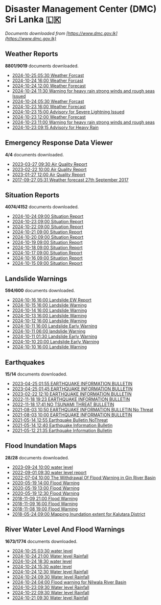 # Disaster Management Center (DMC) Sri Lanka :sri_lanka:

*Documents downloaded from [https://www.dmc.gov.lk](https://www.dmc.gov.lk)*

## Weather Reports

**8801/9019** documents downloaded.

* [2024-10-25 05:30 Weather Forcast](data/weather-reports/20241025.0530.weather-forcast.pdf)
* [2024-10-24 16:00 Weather Forcast](data/weather-reports/20241024.1600.weather-forcast.pdf)
* [2024-10-24 12:00 Weather Forecast](data/weather-reports/20241024.1200.weather-forecast.pdf)
* [2024-10-24 11:30 Warning for heavy rain strong winds and rough seas Issued](data/weather-reports/20241024.1130.warning-for-heavy-rain-strong-winds-and-rough-seas-issued.pdf)
* [2024-10-24 05:30 Weather Forcast](data/weather-reports/20241024.0530.weather-forcast.pdf)
* [2024-10-23 16:00 Weather Forecast](data/weather-reports/20241023.1600.weather-forecast.pdf)
* [2024-10-23 15:00 Advisory for Severe Lightning Issued](data/weather-reports/20241023.1500.advisory-for-severe-lightning-issued.pdf)
* [2024-10-23 12:00 Weather Forecast](data/weather-reports/20241023.1200.weather-forecast.pdf)
* [2024-10-23 11:00 Warning for heavy rain strong winds and rough seas](data/weather-reports/20241023.1100.warning-for-heavy-rain-strong-winds-and-rough-seas.pdf)
* [2024-10-23 09:15 Advisory for Heavy Rain](data/weather-reports/20241023.0915.advisory-for-heavy-rain.pdf)

## Emergency Response Data Viewer

**4/4** documents downloaded.

* [2023-03-27 09:30 Air Quality Report](data/emergency-response-data-viewer/20230327.0930.air-quality-report.pdf)
* [2023-02-22 10:00 Air Quality Report](data/emergency-response-data-viewer/20230222.1000.air-quality-report.pdf)
* [2023-01-27 12:00 Air Quality Report](data/emergency-response-data-viewer/20230127.1200.air-quality-report.pdf)
* [2017-09-27 05:31 Weather forecast 27th September 2017](data/emergency-response-data-viewer/20170927.0531.weather-forecast-27th-september-2017.pdf)

## Situation Reports

**4074/4152** documents downloaded.

* [2024-10-24 09:00 Situation Report](data/situation-reports/20241024.0900.situation-report.pdf)
* [2024-10-23 09:00 Situation Report](data/situation-reports/20241023.0900.situation-report.pdf)
* [2024-10-22 09:00 Situation Report](data/situation-reports/20241022.0900.situation-report.pdf)
* [2024-10-21 09:00 Situation Report](data/situation-reports/20241021.0900.situation-report.pdf)
* [2024-10-20 09:00 Situation Report](data/situation-reports/20241020.0900.situation-report.pdf)
* [2024-10-19 09:00 Situation Report](data/situation-reports/20241019.0900.situation-report.pdf)
* [2024-10-18 09:00 Situation Report](data/situation-reports/20241018.0900.situation-report.pdf)
* [2024-10-17 09:00 Situation Report](data/situation-reports/20241017.0900.situation-report.pdf)
* [2024-10-16 09:00 Situation Report](data/situation-reports/20241016.0900.situation-report.pdf)
* [2024-10-15 09:00 Situation Report](data/situation-reports/20241015.0900.situation-report.pdf)

## Landslide Warnings

**594/600** documents downloaded.

* [2024-10-16 16:00 Landslide EW Report](data/landslide-warnings/20241016.1600.landslide-ew-report.pdf)
* [2024-10-15 16:00 Landslide Warning](data/landslide-warnings/20241015.1600.landslide-warning.pdf)
* [2024-10-14 16:00 Landslide Warning](data/landslide-warnings/20241014.1600.landslide-warning.pdf)
* [2024-10-13 16:00 Landslide Warning](data/landslide-warnings/20241013.1600.landslide-warning.pdf)
* [2024-10-12 16:00 Landslide Warning](data/landslide-warnings/20241012.1600.landslide-warning.pdf)
* [2024-10-11 16:00 Landslide Early Warning](data/landslide-warnings/20241011.1600.landslide-early-warning.pdf)
* [2024-10-11 06:00 landslide Warning](data/landslide-warnings/20241011.0600.landslide-warning.pdf)
* [2024-10-11 01:30 Landslide Early Warning](data/landslide-warnings/20241011.0130.landslide-early-warning.pdf)
* [2024-10-10 20:00 Landslide Early Warning](data/landslide-warnings/20241010.2000.landslide-early-warning.pdf)
* [2024-10-10 16:00 Landslide Warning](data/landslide-warnings/20241010.1600.landslide-warning.pdf)

## Earthquakes

**15/14** documents downloaded.

* [2023-04-25 01:55 EARTHQUAKE INFORMATION BULLETIN](data/earthquakes/20230425.0155.earthquake-information-bulletin.pdf)
* [2023-04-25 01:45 EARTHQUAKE INFORMATION BULLETIN](data/earthquakes/20230425.0145.earthquake-information-bulletin.pdf)
* [2023-02-22 12:10 EARTHQUAKE INFORMATION BULLETIN](data/earthquakes/20230222.1210.earthquake-information-bulletin.pdf)
* [2022-11-18 19:23 EARTHQUAKE INFORMATION BULLETIN](data/earthquakes/20221118.1923.earthquake-information-bulletin.pdf)
* [2022-11-18 17:41 NO TSUNAMI THREAT BULLETIN](data/earthquakes/20221118.1741.no-tsunami-threat-bulletin.pdf)
* [2021-08-03 10:50 EARTHQUAKE INFORMATION BULLETIN No Threat](data/earthquakes/20210803.1050.earthquake-information-bulletin-no-threat.pdf)
* [2021-08-03 10:00 EARTHQUAKE INFORMATION BULLETIN](data/earthquakes/20210803.1000.earthquake-information-bulletin.pdf)
* [2021-05-14 12:55 Earthquake Bulletin NoThreat](data/earthquakes/20210514.1255.earthquake-bulletin-nothreat.pdf)
* [2021-05-14 12:40 Earthquake Information Bulletin](data/earthquakes/20210514.1240.earthquake-information-bulletin.pdf)
* [2021-05-12 21:35 Earthquake Information Bulletin](data/earthquakes/20210512.2135.earthquake-information-bulletin.pdf)

## Flood Inundation Maps

**28/28** documents downloaded.

* [2023-09-24 10:00 water level](data/flood-inundation-maps/20230924.1000.water-level.pdf)
* [2022-09-01 09:30 water level report](data/flood-inundation-maps/20220901.0930.water-level-report.pdf)
* [2022-07-04 10:00 The Withdrawal Of Flood Warning in Gin River Basin](data/flood-inundation-maps/20220704.1000.the-withdrawal-of-flood-warning-in-gin-river-basin.pdf)
* [2020-05-19 14:00 Flood Warning](data/flood-inundation-maps/20200519.1400.flood-warning.pdf)
* [2020-05-19 13:00 Flood Warning](data/flood-inundation-maps/20200519.1300.flood-warning.pdf)
* [2020-05-19 12:30 Flood Warning](data/flood-inundation-maps/20200519.1230.flood-warning.pdf)
* [2018-11-09 21:00 Flood Warning](data/flood-inundation-maps/20181109.2100.flood-warning.PDF)
* [2018-11-09 16:00 Flood Warning](data/flood-inundation-maps/20181109.1600.flood-warning.PDF)
* [2018-11-08 19:00 Flood Warning](data/flood-inundation-maps/20181108.1900.flood-warning.PDF)
* [2018-05-24 09:00 Mapping Inundation extent for Kalutara District](data/flood-inundation-maps/20180524.0900.mapping-inundation-extent-for-kalutara-district.pdf)

## River Water Level And Flood Warnings

**1673/1774** documents downloaded.

* [2024-10-25 03:30 water level](data/river-water-level-and-flood-warnings/20241025.0330.water-level.jpg)
* [2024-10-24 21:00 Water level  Rainfall](data/river-water-level-and-flood-warnings/20241024.2100.water-level-rainfall.jpg)
* [2024-10-24 18:30 water level](data/river-water-level-and-flood-warnings/20241024.1830.water-level.jpg)
* [2024-10-24 15:30 water level](data/river-water-level-and-flood-warnings/20241024.1530.water-level.jpg)
* [2024-10-24 12:30 Water level  Rainfall](data/river-water-level-and-flood-warnings/20241024.1230.water-level-rainfall.jpg)
* [2024-10-24 09:30 Water level  Rainfall](data/river-water-level-and-flood-warnings/20241024.0930.water-level-rainfall.jpg)
* [2024-10-24 04:00 Flood warning for Nilwala River Basin](data/river-water-level-and-flood-warnings/20241024.0400.flood-warning-for-nilwala-river-basin.pdf)
* [2024-10-23 09:30 Water level  Rainfall](data/river-water-level-and-flood-warnings/20241023.0930.water-level-rainfall.jpg)
* [2024-10-22 09:30 Water level  Rainfall](data/river-water-level-and-flood-warnings/20241022.0930.water-level-rainfall.jpg)
* [2024-10-21 09:30 Water level  Rainfall](data/river-water-level-and-flood-warnings/20241021.0930.water-level-rainfall.jpg)
